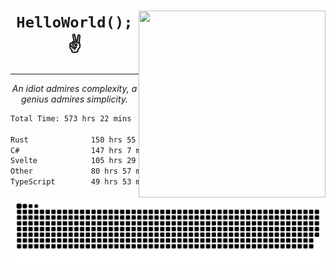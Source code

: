 <div text-align="center">
    <img src="https://i.imgur.com/h1q15Kt.gife" align="right" width="299" height="299">
    <h1 align="center"><code>HelloWorld();</code> ✌️</h1>
    <hr>
    <p align="center"><i>An idiot admires complexity, a genius admires simplicity.</i></p>
</div>

<!--START_SECTION:waka-->

```txt
Total Time: 573 hrs 22 mins

Rust              150 hrs 55 mins █████▓░░░░░░░░░░░░░░░░░░░   23.07 %
C#                147 hrs 7 mins  █████▓░░░░░░░░░░░░░░░░░░░   22.49 %
Svelte            105 hrs 29 mins ████░░░░░░░░░░░░░░░░░░░░░   16.12 %
Other             80 hrs 57 mins  ███░░░░░░░░░░░░░░░░░░░░░░   12.37 %
TypeScript        49 hrs 53 mins  ██░░░░░░░░░░░░░░░░░░░░░░░   07.62 %
```

<!--END_SECTION:waka-->

<picture>
  <source media="(prefers-color-scheme: dark)" srcset="https://raw.githubusercontent.com/Somfic/Somfic/main/github-contribution-grid-snake-dark.svg">
  <source media="(prefers-color-scheme: light)" srcset="https://raw.githubusercontent.com/Somfic/Somfic/main/github-contribution-grid-snake.svg">
  <img alt="github contribution grid snake animation" src="https://raw.githubusercontent.com/Somfic/Somfic/main/github-contribution-grid-snake.svg">
</picture>
